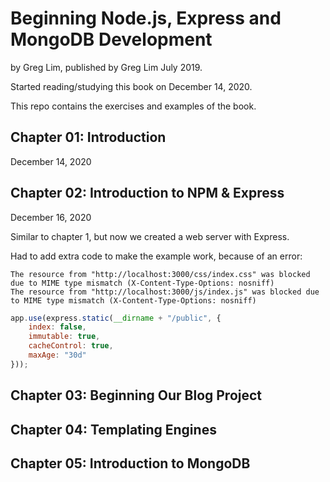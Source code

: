 # Beginning Node.js, Express and MongoDB Development

by Greg Lim, published by Greg Lim July 2019.

Started reading/studying this book on December 14, 2020.

This repo contains the exercises and examples of the book.

## Chapter 01: Introduction

December 14, 2020

## Chapter 02: Introduction to NPM & Express

December 16, 2020

Similar to chapter 1, but now we created a web server with Express.

Had to add extra code to make the example work, because of an error:

```
The resource from "http://localhost:3000/css/index.css" was blocked due to MIME type mismatch (X-Content-Type-Options: nosniff)
The resource from "http://localhost:3000/js/index.js" was blocked due to MIME type mismatch (X-Content-Type-Options: nosniff)
```

```javascript
app.use(express.static(__dirname + "/public", {
    index: false, 
    immutable: true, 
    cacheControl: true,
    maxAge: "30d"
}));
```

## Chapter 03: Beginning Our Blog Project

## Chapter 04: Templating Engines

## Chapter 05: Introduction to MongoDB

